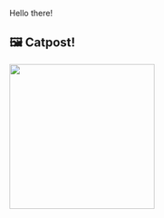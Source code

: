 Hello there!



## 🖼️ Catpost!

<sub>
    <img src="https://cdn2.thecatapi.com/images/3XqdQAxhI.jpg" height="256">
</sub>

